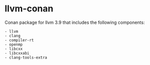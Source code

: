 # llvm-conan

Conan package for llvm 3.9 that includes the following components:

    - llvm
    - clang
    - compiler-rt
    - openmp
    - libcxx
    - libcxxabi
    - clang-tools-extra
